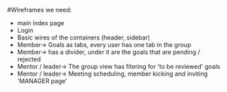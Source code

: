 #Wireframes we need:

* main index page
* Login
* Basic wires of the containers (header, sidebar)
* Member-> Goals as tabs, every user has one tab in the group
* Member-> has a divider, under it are the goals that are pending / rejected
* Mentor / leader-> The group view has fitering for 'to be reviewed' goals
* Mentor / leader-> Meeting scheduling, member kicking and inviting 'MANAGER page'
